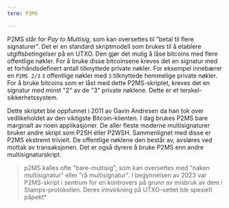 ```yaml
---
term: P2MS

---
```

P2MS står for *Pay to Multisig*, som kan oversettes til "betal til flere signaturer". Det er en standard skriptmodell som brukes til å etablere utgiftsbetingelser på en UTXO. Den gjør det mulig å låse bitcoins med flere offentlige nøkler. For å bruke disse bitcoinsene kreves det en signatur med et forhåndsdefinert antall tilknyttede private nøkler. For eksempel innebærer en `P2MS 2/3` `3` offentlige nøkler med `3` tilknyttede hemmelige private nøkler. For å bruke bitcoins som er låst med dette P2MS-skriptet, kreves det en signatur med minst "2" av de "3" private nøklene. Dette er et terskel-sikkerhetssystem.

Dette skriptet ble oppfunnet i 2011 av Gavin Andresen da han tok over vedlikeholdet av den viktigste Bitcoin-klienten. I dag brukes P2MS bare marginalt av noen applikasjoner. De aller fleste moderne multisignaturer bruker andre skript som P2SH eller P2WSH. Sammenlignet med disse er P2MS ekstremt trivielt. De offentlige nøklene den består av, avsløres ved mottak av transaksjonen. Det er også dyrere å bruke P2MS enn andre multisignaturskript.

> p2MS kalles ofte "bare-multisig", som kan oversettes med "naken multisignatur" eller "rå multisignatur". I begynnelsen av 2023 var P2MS-skript i sentrum for en kontrovers på grunn av misbruk av dem i Stamps-protokollen. Deres innvirkning på UTXO-settet ble spesielt påpekt*